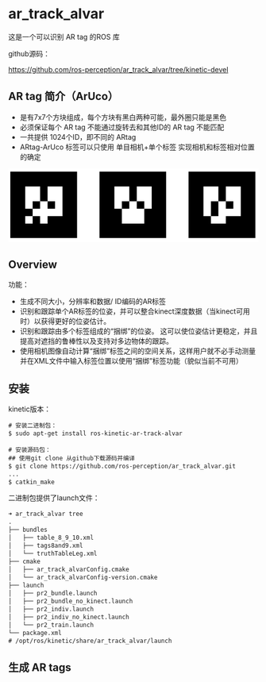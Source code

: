 # ar_track_alvar

这是一个可以识别 AR tag 的ROS 库

github源码：

https://github.com/ros-perception/ar_track_alvar/tree/kinetic-devel

## AR tag 简介（ArUco）

- 是有7x7个方块组成，每个方块有黑白两种可能，最外圈只能是黑色
- 必须保证每个 AR tag 不能通过旋转去和其他ID的 AR tag 不能匹配
- 一共提供 1024个ID，即不同的 ARtag
- ARtag-ArUco 标签可以只使用 单目相机+单个标签 实现相机和标签相对位置的确定

![ar_track_alvar/artags.png](res/artags-1568378634399.png)

## Overview

功能：

- 生成不同大小，分辨率和数据/ ID编码的AR标签
- 识别和跟踪单个AR标签的位姿，并可以整合kinect深度数据（当kinect可用时）以获得更好的位姿估计。
- 识别和跟踪由多个标签组成的“捆绑”的位姿。 这可以使位姿估计更稳定，并且提高对遮挡的鲁棒性以及支持对多边物体的跟踪。
- 使用相机图像自动计算“捆绑”标签之间的空间关系，这样用户就不必手动测量并在XML文件中输入标签位置以使用“捆绑”标签功能（貌似当前不可用）

## 安装

kinetic版本：

```shell
# 安装二进制包：
$ sudo apt-get install ros-kinetic-ar-track-alvar

# 安装源码包：
## 使用git clone 从github下载源码并编译
$ git clone https://github.com/ros-perception/ar_track_alvar.git
...
$ catkin_make
```

二进制包提供了launch文件：

```shell
➜ ar_track_alvar tree
.
├── bundles
│   ├── table_8_9_10.xml
│   ├── tags8and9.xml
│   └── truthTableLeg.xml
├── cmake
│   ├── ar_track_alvarConfig.cmake
│   └── ar_track_alvarConfig-version.cmake
├── launch
│   ├── pr2_bundle.launch
│   ├── pr2_bundle_no_kinect.launch
│   ├── pr2_indiv.launch
│   ├── pr2_indiv_no_kinect.launch
│   └── pr2_train.launch
└── package.xml
# /opt/ros/kinetic/share/ar_track_alvar/launch
```



## 生成 AR tags

